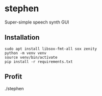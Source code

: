 # stephen
Super-simple speech synth GUI

## Installation

```
sudo apt install libsox-fmt-all sox zenity
python -m venv venv
source venv/bin/activate
pip install -r requirements.txt
```

## Profit

./stephen
